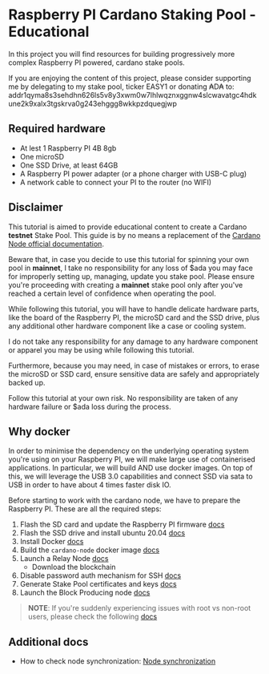 # Raspberry PI Cardano Staking Pool - Educational

In this project you will find resources for building progressively more complex Raspberry PI powered,
cardano stake pools.

If you are enjoying the content of this project, please consider supporting me by delegating to my stake pool, ticker EASY1 or
donating ₳D₳ to: addr1qyma8s3sehdhn626ls5v8y3xwm0w7lhlwqznxggnw4slcwavatgc4hdkune2k9xalx3tgskrva0g243ehggg8wkkpzdquegjwp

## Required hardware

* At lest 1 Raspberry PI 4B 8gb
* One microSD
* One SSD Drive, at least 64GB
* A Raspberry PI power adapter (or a phone charger with USB-C plug)
* A network cable to connect your PI to the router (no WIFI)

## Disclaimer

This tutorial is aimed to provide educational content to create a Cardano **testnet** Stake Pool. This guide is
by no means a replacement of the [Cardano Node official documentation](https://docs.cardano.org/projects/cardano-node/en/latest/#). 

Beware that, in case you decide to use this tutorial for spinning your own pool in **mainnet**, I take no 
responsibility for any loss of $ada you may face for improperly setting up, managing, update you stake pool.
Please ensure you're proceeding with creating a **mainnet** stake pool only after you've reached a certain level
of confidence when operating the pool.

While following this tutorial, you will have to handle delicate hardware parts, like the board of the Raspberry PI,
the microSD card and the SSD drive, plus any additional other hardware component like a case or cooling system.

I do not take any responsibility for any damage to any hardware component or apparel you may be using while following
this tutorial.

Furthermore, because you may need, in case of mistakes or errors, to erase the microSD or SSD card, ensure sensitive
data are safely and appropriately backed up.

Follow this tutorial at your own risk. No responsibility are taken of any hardware failure or $ada loss during the process.

## Why docker

In order to minimise the dependency on the underlying operating system you're using on your Raspberry PI, we will
make large use of containerised applications. In particular, we will build AND use docker images.
On top of this, we will leverage the USB 3.0 capabilities and connect SSD via sata to USB in order to have about 4 times 
faster disk IO.

Before starting to work with the cardano node, we have to prepare the Raspberry PI. These are all the required steps:

1. Flash the SD card and update the Raspberry PI firmware [docs](/MICRO_SD.md)
2. Flash the SSD drive and install ubuntu 20.04 [docs](/SSD.md)
3. Install Docker [docs](/DOCKER.md)
4. Build the `cardano-node` docker image [docs](/BUILD_CARDANO_NODE.md)
5. Launch a Relay Node [docs](/RELAY_MODE.md)
    * Download the blockchain
6. Disable password auth mechanism for SSH [docs](/SSH.md)
7. Generate Stake Pool certificates and keys [docs](/POOL_KEYS.md)
8. Launch the Block Producing node [docs](/BP_MODE.md)

> **NOTE**: If you're suddenly experiencing issues with root vs non-root users, please check the following [docs](/RUN_NODE_AS_USER.md)

## Additional docs

* How to check node synchronization: [Node synchronization](/NODE_SYNCHRONIZATION.md)
